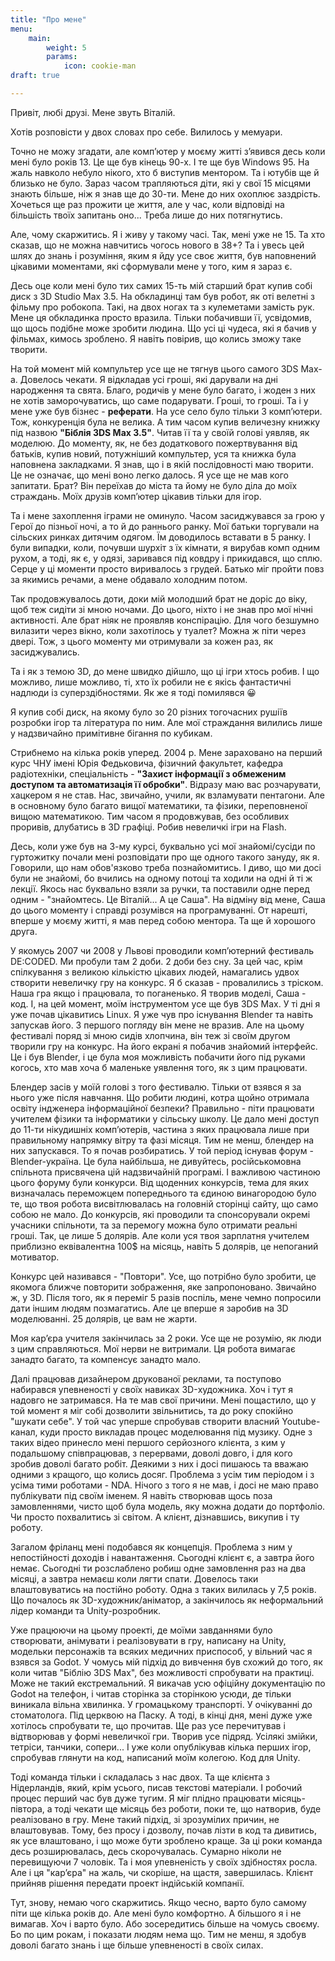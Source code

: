 ```yaml
---
title: "Про мене"
menu:
    main:
        weight: 5
        params: 
            icon: cookie-man
draft: true

---
```


Привіт, любі друзі. Мене звуть Віталій. 

Хотів розповісти у двох словах про себе. Вилилось у мемуари. 

Точно не можу згадати, але компʼютер у моєму житті зʼявився десь коли мені було років 13. Це ще був кінець 90-х. І те ще був Windows 95. На жаль навколо небуло нікого, хто б виступив ментором. Та і ютубів ще й близько не було. Зараз часом трапляються діти, які у свої 15 місцями знають більше, ніж я знав ще до 30-ти. Мене до них охоплює заздрість. Хочеться ще раз прожити це життя, але у час, коли відповіді на більшість твоїх запитань оно... Треба лише до них потягнутись.

Але, чому скаржитись. Я і живу у такому часі. Так, мені уже не 15. Та хто сказав, що не можна навчитись чогось нового в 38+? Та і увесь цей шлях до знань і розуміння, яким я йду усе своє життя, був наповнений цікавими моментами, які сформували мене у того, ким я зараз є.

Десь оце коли мені було тих самих 15-ть мій старший брат купив собі диск з 3D Studio Max 3.5. На обкладинці там був робот, як оті велетні з фільму про робокопа. Такі, на двох ногах та з кулеметами замість рук. Мене ця обкладинка просто вразила. Тільки побачивши її, усвідомив, що щось подібне може зробити людина. Що усі ці чудеса, які я бачив у фільмах, кимось зроблено. Я навіть повірив, що колись зможу таке творити. 

На той момент мій компультер усе ще не тягнув цього самого 3DS Max-а. Довелось чекати. Я відкладав усі гроші, які дарували на дні народження та свята. Благо, родичів у мене було багато, і жоден з них не хотів заморочуватись, що саме подарувати. Гроші, то гроші. Та і у мене уже був бізнес - **реферати**. На усе село було тільки 3 компʼютери. Тож, конкуренція була не велика.
А тим часом купив величезну книжку під назвою **"Біблія 3DS Max 3.5"**. Читав її та у своїй голові уявляв, як моделюю. До моменту, як, не без додаткового пожертвування від батьків, купив новий, потужніший компультер, уся та книжка була наповнена закладками. Я знав, що і в якій послідовності маю творити. Це не означає, що мені воно легко далось. Я усе ще не мав кого запитати. Брат? Він переїхав до міста та йому не було діла до моїх страждань. Моїх друзів компʼютер цікавив тільки для ігор. 

Та і мене захоплення іграми не оминуло. Часом засиджувався за грою у Герої до пізньої ночі, а то й до раннього ранку. Мої батьки торгували на сільских ринках дитячим одягом. Їм доводилось вставати в 5 ранку. І були випадки, коли, почувши шурхіт з їх кімнати, я вирубав комп одним рухом, а тоді, як є, у одязі, заривався під ковдру і прикидався, що сплю. Серце у ці моменти просто виривалось з грудей. Батько міг пройти повз за якимись речами, а мене обдавало холодним потом.

Так продовжувалось доти, доки мій молодший брат не доріс до віку, щоб теж сидіти зі мною ночами. До цього, ніхто і не знав про мої нічні активності. Але брат ніяк не проявляв конспірацію. Для чого безшумно вилазити через вікно, коли захотілось у туалет? Можна ж піти через двері. Тож, з цього моменту ми отримували за кожен раз, як засиджувались.

Та і як з темою 3D, до мене швидко дійшло, що ці ігри хтось робив. І що можливо, лише можливо, ті, хто їх робили не є якісь фантастичні надлюди із суперздібностями. Як же я тоді помилявся 😀 

Я купив собі диск, на якому було зо 20 різних тогочасних рушіїв розробки ігор та література по ним. Але мої страждання вилились лише у надзвичайно примітивне бігання по кубикам. 

Стрибнемо на кілька років уперед. 2004 р. Мене зараховано на перший курс ЧНУ імені Юрія Федьковича, фізичний факультет, кафедра радіотехніки, спеціальність - **"Захист інформації з обмеженим доступом та автоматизація її обробки"**. Відразу маю вас розчарувати, хацкером я не став. Нас, звичайно, учили, як взламувати пентагони. Але в основному було багато вищої математики, та фізики, переповненої вищою математикою. Тим часом я продовжував, без особливих проривів, длубатись в 3D графіці. Робив невеличкі ігри на Flash.

Десь, коли уже був на 3-му курсі, буквально усі мої знайомі/сусіди по гуртожитку почали мені розповідати про ще одного такого зануду, як я. Говорили, що нам обов'язково треба познайомитись. І диво, що ми досі були не знайомі, бо вчились на одному потоці та ходили на одні й ті ж лекції. Якось нас буквально взяли за ручки, та поставили одне перед одним - "знайомтесь. Це Віталій... А це Саша". На відміну від мене, Саша до цього моменту і справді розумівся на програмуванні. От нарешті, вперше у моєму житті, я мав перед собою ментора. Та ще й хорошого друга.

У якомусь 2007 чи 2008 у Львові проводили компʼютерний фестиваль DE:CODED. Ми пробули там 2 доби. 2 доби без сну. За цей час, крім спілкування з великою кількістю цікавих людей, намагались удвох створити невеличку гру на конкурс. Я б сказав - провалились з тріском. Наша гра якщо і працювала, то поганенько. Я творив моделі, Саша - код. І, на цей момент, моїм інструментом усе ще був 3DS Max. У ті дні я уже почав цікавитись Linux. Я уже чув про існування Blender та навіть запускав його. З першого погляду він мене не вразив. Але на цьому фестивалі поряд зі мною сидів хлопчина, він теж зі своїм другом творили гру на конкурс. На його екрані я побачив знайомий інтерфейс. Це і був Blender, і це була моя можливість побачити його під руками когось, хто мав хоча б маленьке уявлення того, як з цим працювати.

Блендер засів у моїй голові з того фестивалю. Тільки от взявся я за нього уже після навчання. Що робити людині, котра щойно отримала освіту індженера інформаційної безпеки? Правильно - піти працювати учителем фізики та інформатики у сільську школу. Це дало мені доступ до 11-ти нікудишніх компʼютерів, частина з яких працювала лише при правильному напрямку вітру та фазі місяця. Тим не менш, блендер на них запускався. То я почав розбиратись. У той період існував форум - Blender-україна. Це була найбільша, не дивуйтесь, російськомовна спільнота присвячена цій надзвичайній програмі. І важливою частиною цього форуму були конкурси. Від щоденних конкурсів, тема для яких визначалась переможцем попереднього та єдиною винагородою було те, що твоя робота висвітлювалась на головній сторінці сайту, що само собою не мало. До конкурсів, які проводили та спонсорували окремі учасники спільноти, та за перемогу можна було отримати реальні гроші. Так, це лише 5 долярів. Але коли уся твоя зарплатня учителем приблизно еквівалентна 100$ на місяць, навіть 5 долярів, це непоганий мотиватор. 

Конкурс цей називався - "Повтори". Усе, що потрібно було зробити, це якомога ближче повторити зображення, яке запропоновано. Звичайно ж, у 3D. Після того, як я переміг 5 разів поспіль, мене чемно попросили дати іншим людям позмагатись. Але це вперше я заробив на 3D моделюванні. 25 долярів, це вам не жарти. 

Моя карʼєра учителя закінчилась за 2 роки. Усе ще не розумію, як люди з цим справляються. Мої нерви не витримали. Ця робота вимагає занадто багато, та компенсує занадто мало. 

Далі працював дизайнером друкованої реклами, та поступово набирався упевненості у своїх навиках 3D-художника. Хоч і тут я надовго не затримався. На те мав свої причини. Мені пощастило, що у той момент я міг собі дозволити звільнитись, та до року спокійно "шукати себе". У той час уперше спробував створити власний Youtube-канал, куди просто викладав процес моделювання під музику. Одне з таких відео принесло мені першого серйозного клієнта, з ким у подальшому співпрацював, з перервами, доволі довго, і для кого зробив доволі багато робіт. Деякими з них і досі пишаюсь та вважаю одними з кращого, що колись досяг. Проблема з усім тим періодом і з усіма тими роботами - NDA. Нічого з того я не мав, і досі не маю право публікувати під своїм іменем. Я навіть створював щось поза замовленнями, чисто щоб була модель, яку можна додати до портфоліо. Чи просто похвалитись зі світом. А клієнт, дізнавшись, викупив і ту роботу. 

Загалом фріланц мені подобався як концепція. Проблема з ним у непостійності доходів і навантаження. Сьогодні клієнт є, а завтра його немає. Сьогодні ти розслаблено робиш одне замовлення раз на два місяці, а завтра немаєш коли лягти спати. Довелось таки влаштовуватись на постійно роботу. Одна з таких вилилась у 7,5 років. Що почалось як 3D-художник/аніматор, а закінчилось як неформальний лідер команди та Unity-розробник. 

Уже працюючи на цьому проекті, де моїми завданнями було створювати, анімувати і реалізовувати в гру, написану на Unity, модельки персонажів та всяких медичних приспособ, у вільний час я взявся за Godot. У чомусь мій підхід до вивчення був схожий до того, як коли читав "Біблію 3DS Max", без можливості спробувати на практиці. Може не такий екстремальний. Я викачав усю офіційну документацію по Godot на телефон, і читав сторінка за сторінкою усюди, де тільки виникала вільна хвилинка. У громацькому транспорті. У очікуванні до стоматолога. Під церквою на Паску. А тоді, в кінці дня, мені дуже уже хотілось спробувати те, що прочитав. Ще раз усе перечитував і відтворював у формі невеличкої гри. Творив усе підряд. Усілякі змійки, тетріси, танчики, сопери... І уже коли опублікував кілька перших ігор, спробував глянути на код, написаний моїм колегою. Код для Unity. 

Тоді команда тільки і складалась з нас двох. Та ще клієнта з Нідерландів, який, крім усього, писав текстові матеріали. І робочий процес перший час був дуже тугим. Я міг плідно працювати місяць-півтора, а тоді чекати ще місяць без роботи, поки те, що натворив, буде реалізовано в гру. Мене такий підхід, зі зрозумілих причин, не влаштовував. Тому, без просу і дозволу, почав лізти в код та дивитись, як усе влаштовано, і що може бути зроблено краще. За ці роки команда десь розширювалась, десь скорочувалась. Сумарно ніколи не перевищуючи 7 чоловік. Та і моя упевненість у своїх здібностях росла. Але і ця "карʼєра" на жаль, чи скоріше, на щастя, завершилась. Клієнт прийняв рішення передати проект індійській компанії. 

Тут, знову, немаю чого скаржитись. Якщо чесно, варто було самому піти ще кілька років до. Але мені було комфортно. А більшого я і не вимагав. Хоч і варто було. Або зосередитись більше на чомусь своєму. Бо по цим рокам, і показати людям нема що. Тим не менш, я здобув доволі багато знань і ще більше упевненості в своїх силах. 
